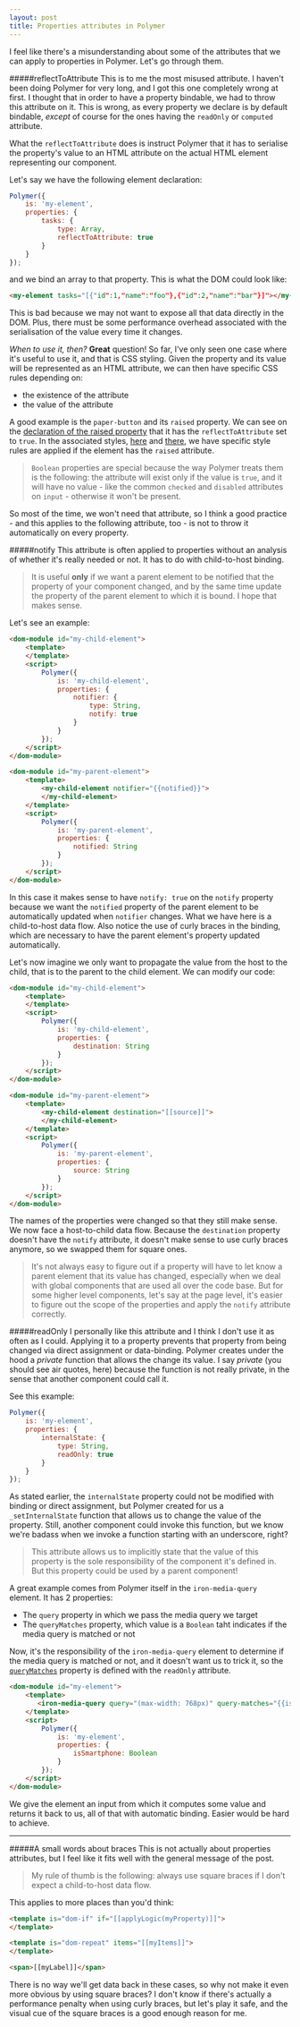 ```yaml
---
layout: post
title: Properties attributes in Polymer
---
```


I feel like there's a misunderstanding about some of the attributes that we can apply to properties in Polymer. Let's go through them.

#####reflectToAttribute
This is to me the most misused attribute.
I haven't been doing Polymer for very long, and I got this one completely wrong at first.
I thought that in order to have a property bindable, we had to throw this attribute on it. This is wrong, as every property we declare is by default bindable, *except* of course for the ones having the `readOnly` or `computed` attribute.

What the `reflectToAttribute` does is instruct Polymer that it has to serialise the property's value to an HTML attribute on the actual HTML element representing our component.

Let's say we have the following element declaration:
```javascript
Polymer({
    is: 'my-element',
    properties: {
        tasks: {
            type: Array,
            reflectToAttribute: true
        }
    }
});
```
 and we bind an array to that property. This is what the DOM could look like:
```html
<my-element tasks="[{"id":1,"name":"foo"},{"id":2,"name":"bar"}]"></my-element>
```
This is bad because we may not want to expose all that data directly in the DOM. Plus, there must be some performance overhead associated with the serialisation of the value every time it changes.


*When to use it, then?*
**Great** question!
So far, I've only seen one case where it's useful to use it, and that is CSS styling.
Given the property and its value will be represented as an HTML attribute, we can then have specific CSS rules depending on:

 + the existence of the attribute
 + the value of the attribute

A good example is the `paper-button` and its `raised` property.
We can see on the [declaration of the raised property](https://github.com/PolymerElements/paper-button/blob/08553a8c5e4d27fc6180bbcfb952f86b38b51345/paper-button.html#L147) that it has the `reflectToAttribute` set to `true`.
In the associated styles, [here](https://github.com/PolymerElements/paper-button/blob/08553a8c5e4d27fc6180bbcfb952f86b38b51345/paper-button.html#L104) and [there](https://github.com/PolymerElements/paper-button/blob/08553a8c5e4d27fc6180bbcfb952f86b38b51345/paper-button.html#L109), we have specific style rules are applied if the element has the `raised` attribute.
> `Boolean` properties are special because the way Polymer treats them is the following: the attribute will exist only if the value is `true`, and it will have no value - like the common `checked` and `disabled` attributes on `input` - otherwise it won't be present.

So most of the time, we won't need that attribute, so I think a good practice - and this applies to the following attribute, too - is not to throw it automatically on every property.

#####notify
This attribute is often applied to properties without an analysis of whether it's really needed or not. It has to do with child-to-host binding.

> It is useful **only** if we want a parent element to be notified that the property of your component changed, and by the same time update the property of the parent element to which it is bound. I hope that makes sense.

Let's see an example:
```html
<dom-module id="my-child-element">
    <template>
    </template>
    <script>
        Polymer({
            is: 'my-child-element',
            properties: {
                notifier: {
                    type: String,
                    notify: true
                }
            }
        });
    </script>
</dom-module>

<dom-module id="my-parent-element">
    <template>
        <my-child-element notifier="{{notified}}">
        </my-child-element>
    </template>
    <script>
        Polymer({
            is: 'my-parent-element',
            properties: {
                notified: String
            }
        });
    </script>
</dom-module>
```
In this case it makes sense to have `notify: true` on the `notify` property because we want the `notified` property of the parent element to be automatically updated when `notifier` changes. What we have here is a child-to-host data flow. Also notice the use of curly braces in the binding, which are necessary to have the parent element's property updated automatically.

Let's now imagine we only want to propagate the value from the host to the child, that is to the parent to the child element. We can modify our code:
```html
<dom-module id="my-child-element">
    <template>
    </template>
    <script>
        Polymer({
            is: 'my-child-element',
            properties: {
                destination: String
            }
        });
    </script>
</dom-module>

<dom-module id="my-parent-element">
    <template>
        <my-child-element destination="[[source]]">
        </my-child-element>
    </template>
    <script>
        Polymer({
            is: 'my-parent-element',
            properties: {
                source: String
            }
        });
    </script>
</dom-module>
```
The names of the properties were changed so that they still make sense. We now face a host-to-child data flow. Because the `destination` property doesn't have the `notify` attribute, it doesn't make sense to use curly braces anymore, so we swapped them for square ones.

>It's not always easy to figure out if a property will have to let know a parent element that its value has changed, especially when we deal with global components that are used all over the code base. But for some higher level components, let's say at the page level, it's easier to figure out the scope of the properties and apply the `notify` attribute correctly.

#####readOnly
I personally like this attribute and I think I don't use it as often as I could. Applying it to a property prevents that property from being changed via direct assignment or data-binding. Polymer creates under the hood a *private* function that allows the change its value. I say *private* (you should see air quotes, here) because the function is not really private, in the sense that another component could call it.

See this example:
```javascript
Polymer({
    is: 'my-element',
    properties: {
        internalState: {
            type: String,
            readOnly: true
        }
    }
});
```
As stated earlier, the `internalState` property could not be modified with binding or direct assignment, but Polymer created for us a `_setInternalState` function that allows us to change the value of the property. Still, another component could invoke this function, but we know we're badass when we invoke a function starting with an underscore, right?

> This attribute allows us to implicitly state that the value of this property is the sole responsibility of the component it's defined in. But this property could be used by a parent component!

A great example comes from Polymer itself in the `iron-media-query` element. It has 2 properties:

 + The `query` property in which we pass the media query we target
 + The `queryMatches` property, which value is a `Boolean` taht indicates if the media query is matched or not

Now, it's the responsibility of the `iron-media-query` element to determine if the media query is matched or not, and it doesn't want us to trick it, so the [`queryMatches`](https://github.com/PolymerElements/iron-media-query/blob/a9dd58cd50bb9f203a7beef15282bf74e48563a8/iron-media-query.html#L38) property is defined with the `readOnly` attribute.

```html
<dom-module id="my-element">
    <template>
       <iron-media-query query="(max-width: 768px)" query-matches="{{isSmartphone}}"></iron-media-query>
    </template>
    <script>
        Polymer({
            is: 'my-element',
            properties: {
                isSmartphone: Boolean
            }
        });
    </script>
</dom-module>
```
We give the element an input from which it computes some value and returns it back to us, all of that with automatic binding. Easier would be hard to achieve.

---

#####A small words about braces
This is not actually about properties attributes, but I feel like it fits well with the general message of the post.

> My rule of thumb is the following: always use square braces if I don't expect a child-to-host data flow.

This applies to more places than you'd think:

```html
<template is="dom-if" if="[[applyLogic(myProperty)]]">
</template>

<template is="dom-repeat" items="[[myItems]]">
</template>

<span>[[myLabel]]</span>
```

There is no way we'll get data back in these cases, so why not make it even more obvious by using square braces?
I don't know if there's actually a performance penalty when using curly braces, but let's play it safe, and the visual cue of the square braces is a good enough reason for me.


